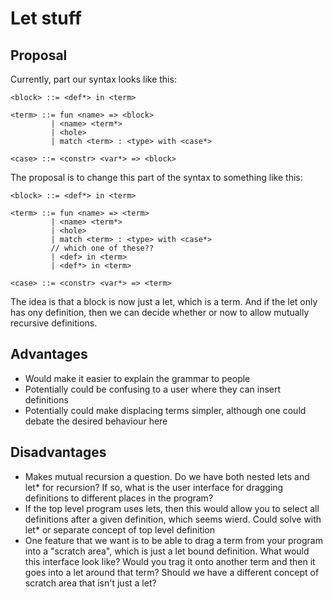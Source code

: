 # Let stuff

## Proposal

Currently, part our syntax looks like this:

```
<block> ::= <def*> in <term>

<term> ::= fun <name> => <block>
         | <name> <term*>
         | <hole>
         | match <term> : <type> with <case*>

<case> ::= <constr> <var*> => <block>
```

The proposal is to change this part of the syntax to something like this:

```
<block> ::= <def*> in <term>

<term> ::= fun <name> => <term>
         | <name> <term*>
         | <hole>
         | match <term> : <type> with <case*>
         // which one of these??
         | <def> in <term>
         | <def*> in <term>

<case> ::= <constr> <var*> => <term>
```

The idea is that a block is now just a let, which is a term. And if the let only has ony definition, then we can decide whether or now to allow mutually recursive definitions.

## Advantages

- Would make it easier to explain the grammar to people
- Potentially could be confusing to a user where they can insert definitions
- Potentially could make displacing terms simpler, although one could debate the desired behaviour here

## Disadvantages

- Makes mutual recursion a question. Do we have both nested lets and let* for recursion? If so, what is the user interface for dragging definitions to different places in the program?
- If the top level program uses lets, then this would allow you to select all definitions after a given definition, which seems wierd. Could solve with let* or separate concept of top level definition
- One feature that we want is to be able to drag a term from your program into a "scratch area", which is just a let bound definition. What would this interface look like? Would you trag it onto another term and then it goes into a let around that term? Should we have a different concept of scratch area that isn't just a let?
